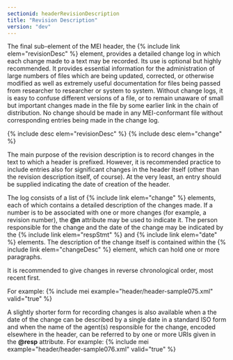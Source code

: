 ```yaml
---
sectionid: headerRevisionDescription
title: "Revision Description"
version: "dev"
---
```


The final sub-element of the MEI header, the {% include link elem="revisionDesc" %} element, provides a detailed change log in which each change made to a text may be recorded. Its use is optional but highly recommended. It provides essential information for the administration of large numbers of files which are being updated, corrected, or otherwise modified as well as extremely useful documentation for files being passed from researcher to researcher or system to system. Without change logs, it is easy to confuse different versions of a file, or to remain unaware of small but important changes made in the file by some earlier link in the chain of distribution. No change should be made in any MEI-conformant file without corresponding entries being made in the change log.

  
{% include desc elem="revisionDesc" %} 
{% include desc elem="change" %} 
 

The main purpose of the revision description is to record changes in the text to which a header is prefixed. However, it is recommended practice to include entries also for significant changes in the header itself (other than the revision description itself, of course). At the very least, an entry should be supplied indicating the date of creation of the header.

The log consists of a list of {% include link elem="change" %} elements, each of which contains a detailed description of the changes made. If a number is to be associated with one or more changes (for example, a revision number), the **@n** attribute may be used to indicate it. The person responsible for the change and the date of the change may be indicated by the {% include link elem="respStmt" %} and {% include link elem="date" %} elements. The description of the change itself is contained within the {% include link elem="changeDesc" %} element, which can hold one or more paragraphs.

It is recommended to give changes in reverse chronological order, most recent first.

For example:
{% include mei example="header/header-sample075.xml" valid="true" %}
    
A slightly shorter form for recording changes is also available when a the date of the change can be described by a single date in a standard ISO form and when the name of the agent(s) responsible for the change, encoded elsewhere in the header, can be referred to by one or more URIs given in the **@resp** attribute. For example:
{% include mei example="header/header-sample076.xml" valid="true" %}
    